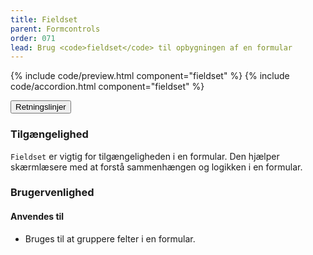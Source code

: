 ```yaml
---
title: Fieldset
parent: Formcontrols
order: 071
lead: Brug <code>fieldset</code> til opbygningen af en formular
---
```


{% include code/preview.html component="fieldset" %}
{% include code/accordion.html component="fieldset" %}
<div class="accordion-bordered accordion-docs">
  <button class="button-unstyled accordion-button"
      aria-expanded="true" aria-controls="text-input-docs">
    Retningslinjer
  </button>
  <div id="text-input-docs" aria-hidden="false" class="accordion-content">
    <article>
      <section>
          <h3 class="h4">Tilgængelighed</h3>
          <p><code>Fieldset</code> er vigtig for tilgængeligheden i en formular. Den hjælper skærmlæsere med at forstå sammenhængen og logikken i en formular.</p>
      </section>
      <section>
        <h3 class="h4">Brugervenlighed</h3>
        <h4 class="h5">Anvendes til</h4>
        <ul>
            <li>Bruges til at gruppere felter i en formular.</li>
        </ul>
      </section>
    </article>
  </div>
</div>
